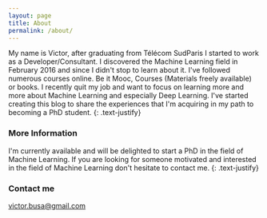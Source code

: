 ```yaml
---
layout: page
title: About
permalink: /about/
---
```


My name is Victor, after graduating from Télécom SudParis I started to work as a Developer/Consultant. I discovered the Machine Learning field in February 2016 and since I didn't stop to learn about it. I've followed numerous courses online. Be it Mooc, Courses (Materials freely available) or books. I recently quit my job and want to focus on learning more and more about Machine Learning and especially Deep Learning. I've started creating this blog to share the experiences that I'm acquiring in my path to becoming a PhD student.
{: .text-justify}

### More Information
I'm currently available and will be delighted to start a PhD in the field of Machine Learning. If you are looking for someone motivated and interested in the field of Machine Learning don't hesitate to contact me.
{: .text-justify}

### Contact me
[victor.busa@gmail.com](mailto:victor.busa@gmail.com)